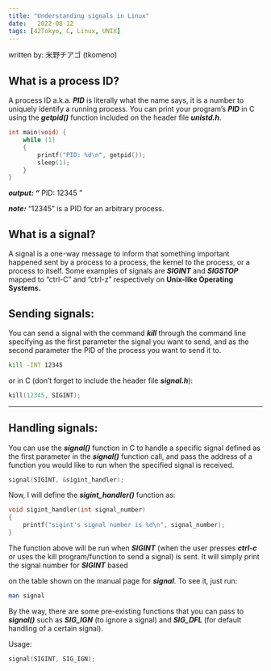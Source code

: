 ```yaml
---
title: "Understanding signals in Linux"
date:   2022-08-12
tags: [42Tokyo, C, Linux, UNIX]
---
```


written by: 米野チアゴ (tkomeno)

## What is a process ID?

A process ID a.k.a. ***PID*** is literally what the name says, it is a number to uniquely identify a running process. You can print your program’s ***PID*** in C using the ***getpid()*** function included on the header file ***unistd.h***.

```c
int main(void) {
	while (1)
	{
		printf("PID: %d\n", getpid());
		sleep(1);
	}
}
```

***output: “*** PID: 12345 ”

***note:*** “12345” is a PID for an arbitrary process.

## What is a signal?

A signal is a one-way message to inform that something important happened sent by a process to a process, the kernel to the process, or a process to itself. Some examples of signals are ***SIGINT*** and ***SIGSTOP*** mapped to “ctrl-C” and “ctrl-z” respectively on **Unix-like Operating Systems.**

## Sending signals:

You can send a signal with the command ***kill*** through the command line specifying as the first parameter the signal you want to send, and as the second parameter the PID of the process you want to send it to.

```bash
kill -INT 12345
```

or in C (don’t forget to include the header file ***signal.h***):

```c
kill(12345, SIGINT);
```

---

## Handling signals:

You can use the ***signal()*** function in C to handle a specific signal defined as the first parameter in the ***signal()*** function call, and pass the address of a function you would like to run when the specified signal is received.

```c
signal(SIGINT, &sigint_handler);
```

Now, I will define the ***sigint_handler()*** function as:

```c
void sigint_handler(int signal_number)
{
	printf("sigint's signal number is %d\n", signal_number);
}
```

The function above will be run when ***SIGINT*** (when the user presses ***ctrl-c*** or uses the kill program/function to send a signal) is sent. It will simply print the signal number for ***SIGINT*** based

 on the table shown on the manual page for ***signal***. To see it, just run:

```bash
man signal
```

By the way, there are some pre-existing functions that you can pass to ***signal()*** such as ***SIG_IGN*** (to ignore a signal) and ***SIG_DFL*** (for default handling of a certain signal).

Usage:

```c
signal(SIGINT, SIG_IGN);
```
